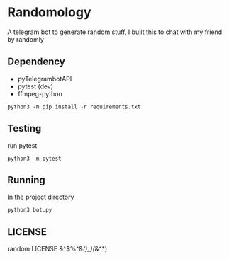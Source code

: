 # Randomology
A telegram bot to generate random stuff, I built this to chat with my friend by randomly

## Dependency
- pyTelegrambotAPI
- pytest (dev)
- ffmpeg-python
``` shell
python3 -m pip install -r requirements.txt
```

## Testing
run pytest

``` shell
python3 -m pytest
```

## Running
In the project directory
``` shell
python3 bot.py
```
## LICENSE
random LICENSE &^$%^&*()_)(*&^*)
